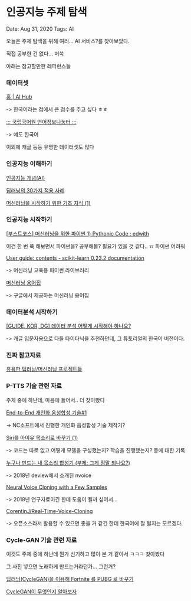 # 인공지능 주제 탐색

Date: Aug 31, 2020
Tags: AI

오늘은 주제 탐색을 위해 여러... AI 서비스?를 찾아보았다.

직접 공부한 건 없다... 머쓱

아래는 참고할만한 레퍼런스들

### 데이터셋

[홈 | AI Hub](http://www.aihub.or.kr/)

-> 한국어라는 점에서 큰 점수를 주고 싶다 ㅎㅎ

[::: 국립국어원 언어정보나눔터 :::](https://ithub.korean.go.kr/user/corpus/referenceManager.do)

-> 얘도 한국어

이외에 캐글 등등 유명한 데이터셋도 많다

### 인공지능 이해하기

[인공지능 개념(AI)](https://brunch.co.kr/@gdhan/1)

[딥러닝의 30가지 적용 사례](https://brunch.co.kr/@itschloe1/23)

[머신러닝을 시작하기 위한 기초 지식 (1)](https://swalloow.github.io/pyml-intro1/)

### 인공지능 시작하기

[[부스트코스] 머신러닝을 위한 파이썬 1) Pythonic Code : edwith](https://www.edwith.org/aipython/joinLectures/27836)

이건 한 번 쭉 해보면서 파이썬을? 공부해볼? 필요가 있을 것 같다.. ㅠ 파이썬 어려워

[User guide: contents - scikit-learn 0.23.2 documentation](https://scikit-learn.org/stable/user_guide.html)

-> 머신러닝 교육용 파이썬 라이브러리

[머신러닝 용어집](https://developers.google.com/machine-learning/glossary?hl=ko)

-> 구글에서 제공하는 머신러닝 용어집

### 데이터분석 시작하기

[[GUIDE, KOR, DG] 데이터 분석 어떻게 시작해야 하나요?](https://www.kaggle.com/daehungwak/guide-kor-dg)

-> 캐글 입문자용으로 다들 타이타닉을 추천하던데, 그 튜토리얼의 한국어 버전이다.

### 진짜 참고자료

[유용한 딥러닝/머신러닝 프로젝트들](https://tykimos.github.io/2019/01/06/2018_ML_projects/)

### P-TTS 기술 관련 자료

주제 중에 하난데, 마음에 들어서.. 더 찾아봤다

[End-to-End 개인화 음성합성 기술#1](https://blog.ncsoft.com/end-to-end-speech-synthesis-1/)

-> NC소프트에서 진행한 개인화 음성합성 기술 제작기?

[Siri를 아이유 목소리로 바꾸기 (1)](https://blog.crux.cx/iu-siri-1/)

-> 코드는 따로 없고 어떻게 모델을 구성했는지? 학습을 진행했는지? 등에 대한 기록

[누구나 만드는 내 목소리 합성기 (부제: 그게 정말 되나요?)](https://tv.naver.com/v/4584243)

-> 2018년 deview에서 소개된 nvoice

[Neural Voice Cloning with a Few Samples](https://arxiv.org/abs/1802.06006)

-> 2018년 연구자료이긴 한데 도움이 될까 싶어서...

[CorentinJ/Real-Time-Voice-Cloning](https://github.com/CorentinJ/Real-Time-Voice-Cloning)

-> 오픈소스라서 활용할 수 있으면 좋을 거 같긴 한데 한국어에 잘 될지는 모르겠다.

### Cycle-GAN 기술 관련 자료

이것도 주제 중에 하난데 뭔가 신기하고 많이 본 거 같아서 ㅋㅋㅋ 찾아봤다

그 사진 넣으면 노래하게 만드는거라던가... 그런거?

[딥러닝(CycleGAN)을 이용해 Fortnite 를 PUBG 로 바꾸기](https://keraskorea.github.io/posts/2018-10-24-%EB%94%A5%EB%9F%AC%EB%8B%9D(CycleGAN)%EC%9D%84%20%EC%9D%B4%EC%9A%A9%ED%95%B4%20Fornite%20%EB%A5%BC%20PUBG%20%EB%A1%9C%20%EB%B0%94%EA%BE%B8%EA%B8%B0/)

[CycleGAN이 무엇인지 알아보자](http://www.kwangsiklee.com/2018/03/cyclegan%EC%9D%B4-%EB%AC%B4%EC%97%87%EC%9D%B8%EC%A7%80-%EC%95%8C%EC%95%84%EB%B3%B4%EC%9E%90/)